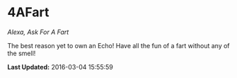 # 4AFart
*Alexa, Ask For A Fart*

The best reason yet to own an Echo! Have all the fun of a fart without any of the smell!

**Last Updated:** 2016-03-04 15:55:59